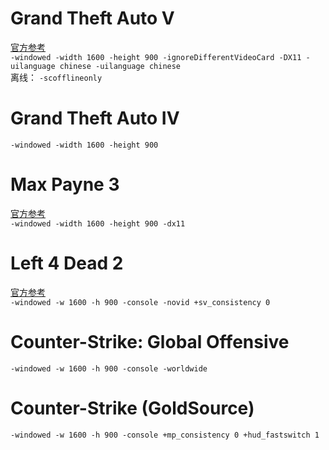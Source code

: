# Grand Theft Auto V  
[官方参考](https://support.rockstargames.com/articles/202518358/Available-Command-Lines-for-GTAV-on-PC)   
`-windowed -width 1600 -height 900 -ignoreDifferentVideoCard -DX11 -uilanguage chinese -uilanguage chinese`   
离线： 
`-scofflineonly`   

# Grand Theft Auto IV
`-windowed -width 1600 -height 900`

# Max Payne 3
[官方参考](https://support.rockstargames.com/zh/articles/200152476/Full-list-of-command-line-parameters-for-Max-Payne-3-on-PC)    
`-windowed -width 1600 -height 900 -dx11`

# Left 4 Dead 2
[官方参考](https://developer.valvesoftware.com/wiki/Command_Line_Options)   
`-windowed -w 1600 -h 900 -console -novid +sv_consistency 0`   

# Counter-Strike: Global Offensive
`-windowed -w 1600 -h 900 -console -worldwide`   

# Counter-Strike (GoldSource)
`-windowed -w 1600 -h 900 -console +mp_consistency 0 +hud_fastswitch 1`
